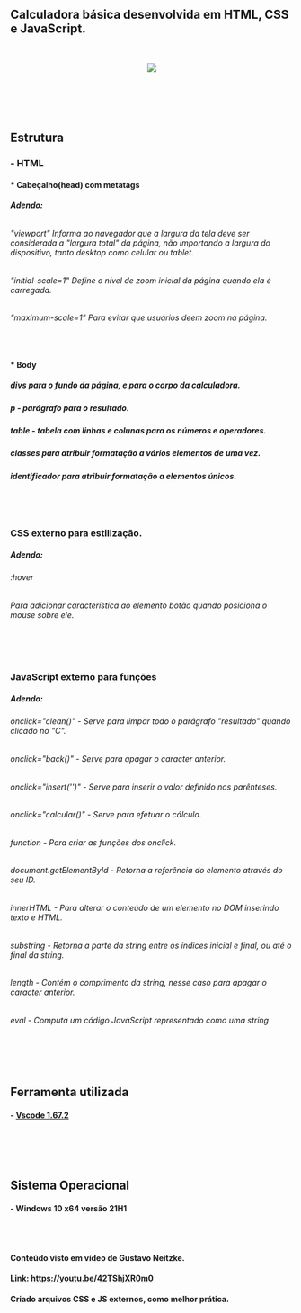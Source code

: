 ## Calculadora básica desenvolvida em HTML, CSS e JavaScript.

</br><div align="center">
    <img src="https://github.com/josueschiavini/Calculadora-JavaScript/blob/master/calc.gif"/>
</div>

## </br></br></br>Estrutura
### - HTML
#### * Cabeçalho(head) com metatags
##### Adendo:
###### <meta name="viewport" content="initial-scale=1, maximum-scale=1">
###### "viewport" Informa ao navegador que a largura da tela deve ser considerada a "largura total" da página, não importando a largura do dispositivo, tanto desktop como celular ou tablet.
###### "initial-scale=1" Define o nível de zoom inicial da página quando ela é carregada.
###### "maximum-scale=1" Para evitar que usuários deem zoom na página.

#### </br></br>* Body
##### divs para o fundo da página, e para o corpo da calculadora.
##### p - parágrafo para o resultado.
##### table - tabela com linhas e colunas para os números e operadores.
##### classes para atribuir formatação a vários elementos de uma vez.
##### identificador para atribuir formatação a elementos únicos.

### </br></br></br>CSS externo para estilização.
##### Adendo:
###### :hover
###### Para adicionar característica ao elemento botão quando posiciona o mouse sobre ele.

### </br></br></br>JavaScript externo para funções
##### Adendo:
###### onclick="clean()" - Serve para limpar todo o parágrafo "resultado" quando clicado no "C".
###### onclick="back()" - Serve para apagar o caracter anterior.
###### onclick="insert('')" - Serve para inserir o valor definido nos parênteses.
###### onclick="calcular()" - Serve para efetuar o cálculo.
###### function - Para criar as funções dos onclick.
###### document.getElementById - Retorna a referência do elemento através do seu ID.
###### innerHTML - Para alterar o conteúdo de um elemento no DOM inserindo texto e HTML.
###### substring - Retorna a parte da string entre os índices inicial e final, ou até o final da string.
###### length - Contém o comprimento da string, nesse caso para apagar o caracter anterior.
###### eval - Computa um código JavaScript representado como uma string


## </br></br></br>Ferramenta utilizada
#### - <a href="https://code.visualstudio.com/">Vscode 1.67.2</a>

## </br></br></br>Sistema Operacional
#### - Windows 10 x64 versão 21H1

#### </br></br></br>Conteúdo visto em vídeo de Gustavo Neitzke.
#### Link: https://youtu.be/42TShjXR0m0
#### Criado arquivos CSS e JS externos, como melhor prática.
